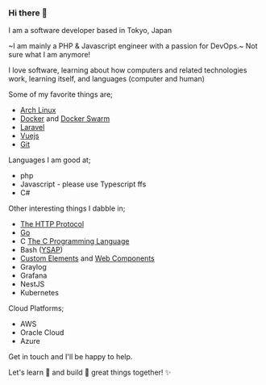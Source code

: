 ### Hi there 👋

I am a software developer based in Tokyo, Japan

~I am mainly a PHP & Javascript engineer with a passion for DevOps.~ Not sure what I am anymore!

I love software, learning about how computers and related technologies work, learning itself, and languages (computer and human)

Some of my favorite things are;

- [Arch Linux](https://archlinux.org/)
- [Docker](https://www.docker.com/) and [Docker Swarm](https://docs.docker.com/engine/swarm/)
- [Laravel](https://laravel.com/)
- [Vuejs](https://vuejs.org/)
- [Git](https://git-scm.com/)

Languages I am good at;

- php
- Javascript - please use Typescript ffs
- C#

Other interesting things I dabble in;

- [The HTTP Protocol](https://developer.mozilla.org/en-US/docs/Web/HTTP)
- [Go](https://go.dev/) 
- C [The C Programming Language](https://seriouscomputerist.atariverse.com/media/pdf/book/C%20Programming%20Language%20-%202nd%20Edition%20(OCR).pdf)
- Bash ([YSAP](https://www.youtube.com/@yousuckatprogramming))
- [Custom Elements](https://developer.mozilla.org/en-US/docs/Web/API/Web_components/Using_custom_elements) and [Web Components](https://developer.mozilla.org/en-US/docs/Web/API/Web_components)
- Graylog
- Grafana
- NestJS
- Kubernetes

Cloud Platforms;

- AWS
- Oracle Cloud
- Azure

Get in touch and I'll be happy to help.

Let's learn 🔭 and build 👷 great things together! ✨
